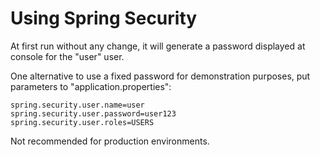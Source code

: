 # Using Spring Security

At first run without any change, it will generate a password displayed at console for the "user" user.

One alternative to use a fixed password for demonstration purposes, put parameters to "application.properties":

```
spring.security.user.name=user
spring.security.user.password=user123
spring.security.user.roles=USERS
```

Not recommended for production environments.


